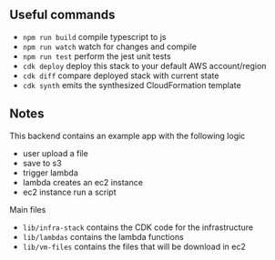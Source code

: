 ## Useful commands

* `npm run build`   compile typescript to js
* `npm run watch`   watch for changes and compile
* `npm run test`    perform the jest unit tests
* `cdk deploy`      deploy this stack to your default AWS account/region
* `cdk diff`        compare deployed stack with current state
* `cdk synth`       emits the synthesized CloudFormation template

## Notes

This backend contains an example app with the following logic
- user upload a file
- save to s3
- trigger lambda
- lambda creates an ec2 instance
- ec2 instance run a script

Main files
- `lib/infra-stack` contains the CDK code for the infrastructure
- `lib/lambdas` contains the lambda functions
- `lib/vm-files` contains the files that will be download in ec2